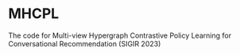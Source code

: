 # MHCPL
The code for Multi-view Hypergraph Contrastive Policy Learning for Conversational Recommendation (SIGIR 2023)
